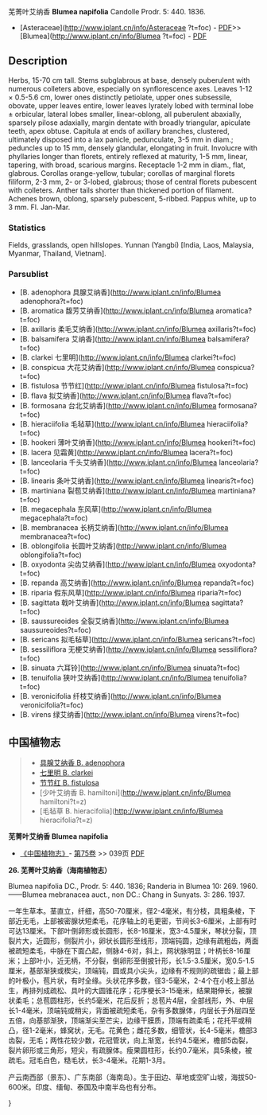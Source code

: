 芜菁叶艾纳香 **Blumea napifolia** Candolle Prodr. 5: 440. 1836.
* [Asteraceae](http://www.iplant.cn/info/Asteraceae ?t=foc) - [PDF](http://iplant.cn/foc/pdf/Asteraceae.pdf)>>[Blumea](http://www.iplant.cn/info/Blumea ?t=foc) - [PDF](http://www.iplant.cn/foc/pdf/Blumea.pdf)

## Description

Herbs, 15-70 cm tall. Stems subglabrous at base, densely puberulent with numerous colleters above, especially on synflorescence axes. Leaves 1-12 × 0.5-5.6 cm, lower ones distinctly petiolate, upper ones subsessile, obovate, upper leaves entire, lower leaves lyrately lobed with terminal lobe ± orbicular, lateral lobes smaller, linear-oblong, all puberulent abaxially, sparsely pilose adaxially, margin dentate with broadly triangular, apiculate teeth, apex obtuse. Capitula at ends of axillary branches, clustered, ultimately disposed into a lax panicle, pedunculate, 3-5 mm in diam.; peduncles up to 15 mm, densely glandular, elongating in fruit. Involucre with phyllaries longer than florets, entirely reflexed at maturity, 1-5 mm, linear, tapering, with broad, scarious margins. Receptacle 1-2 mm in diam., flat, glabrous. Corollas orange-yellow, tubular; corollas of marginal florets filiform, 2-3 mm, 2- or 3-lobed, glabrous; those of central florets pubescent with colleters. Anther tails shorter than thickened portion of filament. Achenes brown, oblong, sparsely pubescent, 5-ribbed. Pappus white, up to 3 mm. Fl. Jan-Mar.

### Statistics
Fields, grasslands, open hillslopes. Yunnan (Yangbi) [India, Laos, Malaysia, Myanmar, Thailand, Vietnam].

### Parsublist

* [B.  adenophora  具腺艾纳香](http://www.iplant.cn/info/Blumea adenophora?t=foc)
* [B.  aromatica  馥芳艾纳香](http://www.iplant.cn/info/Blumea aromatica?t=foc)
* [B.  axillaris  柔毛艾纳香](http://www.iplant.cn/info/Blumea axillaris?t=foc)
* [B.  balsamifera  艾纳香](http://www.iplant.cn/info/Blumea balsamifera?t=foc)
* [B.  clarkei  七里明](http://www.iplant.cn/info/Blumea clarkei?t=foc)
* [B.  conspicua  大花艾纳香](http://www.iplant.cn/info/Blumea conspicua?t=foc)
* [B.  fistulosa  节节红](http://www.iplant.cn/info/Blumea fistulosa?t=foc)
* [B.  flava  拟艾纳香](http://www.iplant.cn/info/Blumea flava?t=foc)
* [B.  formosana  台北艾纳香](http://www.iplant.cn/info/Blumea formosana?t=foc)
* [B.  hieraciifolia  毛毡草](http://www.iplant.cn/info/Blumea hieraciifolia?t=foc)
* [B.  hookeri  薄叶艾纳香](http://www.iplant.cn/info/Blumea hookeri?t=foc)
* [B.  lacera  见霜黄](http://www.iplant.cn/info/Blumea lacera?t=foc)
* [B.  lanceolaria  千头艾纳香](http://www.iplant.cn/info/Blumea lanceolaria?t=foc)
* [B.  linearis  条叶艾纳香](http://www.iplant.cn/info/Blumea linearis?t=foc)
* [B.  martiniana  裂苞艾纳香](http://www.iplant.cn/info/Blumea martiniana?t=foc)
* [B.  megacephala  东风草](http://www.iplant.cn/info/Blumea megacephala?t=foc)
* [B.  membranacea  长柄艾纳香](http://www.iplant.cn/info/Blumea membranacea?t=foc)
* [B.  oblongifolia  长圆叶艾纳香](http://www.iplant.cn/info/Blumea oblongifolia?t=foc)
* [B.  oxyodonta  尖齿艾纳香](http://www.iplant.cn/info/Blumea oxyodonta?t=foc)
* [B.  repanda  高艾纳香](http://www.iplant.cn/info/Blumea repanda?t=foc)
* [B.  riparia  假东风草](http://www.iplant.cn/info/Blumea riparia?t=foc)
* [B.  sagittata  戟叶艾纳香](http://www.iplant.cn/info/Blumea sagittata?t=foc)
* [B.  saussureoides  全裂艾纳香](http://www.iplant.cn/info/Blumea saussureoides?t=foc)
* [B.  sericans  拟毛毡草](http://www.iplant.cn/info/Blumea sericans?t=foc)
* [B.  sessiliflora  无梗艾纳香](http://www.iplant.cn/info/Blumea sessiliflora?t=foc)
* [B.  sinuata  六耳铃](http://www.iplant.cn/info/Blumea sinuata?t=foc)
* [B.  tenuifolia  狭叶艾纳香](http://www.iplant.cn/info/Blumea tenuifolia?t=foc)
* [B.  veronicifolia  纤枝艾纳香](http://www.iplant.cn/info/Blumea veronicifolia?t=foc)
* [B.  virens  绿艾纳香](http://www.iplant.cn/info/Blumea virens?t=foc)

## 中国植物志

> * [具腺艾纳香  B.  adenophora](Blumea-adenophora-具腺艾纳香.md)
> * [七里明  B.  clarkei](Blumea-clarkei-七里明.md)
> * [节节红  B.  fistulosa](Blumea-fistulosa-节节红.md)
> * [少叶艾纳香  B.  hamiltoni](http://www.iplant.cn/info/Blumea hamiltoni?t=z)
> * [毛毡草  B.  hieracifolia](http://www.iplant.cn/info/Blumea hieracifolia?t=z)

**芜菁叶艾纳香 Blumea napifolia**

* [《中国植物志》](http://www.iplant.cn/frps)- [第75卷](http://www.iplant.cn/frps/vol/75) >> 039页 [PDF](http://www.iplant.cn/frps/pdf/75/039.PDF)

**26. 芜菁叶艾纳香（海南植物志）**

Blumea napifolia DC., Prodr. 5: 440. 1836; Randeria in Blumea 10: 269. 1960. ——Blumea mebranacea auct., non DC.: Chang in Sunyats. 3: 286. 1937.

一年生草本。茎直立，纤细，高50-70厘米，径2-4毫米，有分枝，具粗条棱，下部近无毛，上部被密腺状短柔毛，花序轴上的毛更密，节间长3-6厘米，上部有时可达13厘米。下部叶倒卵形或长圆形，长8-16厘米，宽3-4.5厘米，琴状分裂，顶裂片大，近圆形，侧裂片小，卵状长圆形至线形，顶端钝圆，边缘有疏粗齿，两面被疏短柔毛，中脉在下面凸起，侧脉4-6对，斜上，网状脉明显；叶柄长8-16厘米；上部叶小，近无柄，不分裂，倒卵形至倒披针形，长1.5-3.5厘米，宽0.5-1.5厘米，基部渐狭或楔尖，顶端钝，圆或具小尖头，边缘有不规则的疏锯齿；最上部的叶极小，苞片状，有时全缘。头状花序多数，径3-5毫米，2-4个在小枝上部丛生，再排列成疏松、具叶的大圆锥花序；花序梗长3-15毫米，结果期伸长，被腺状柔毛；总苞圆柱形，长约5毫米，花后反折；总苞片4层，全部线形，外、中层长1-4毫米，顶端钝或稍尖，背面被疏短柔毛，杂有多数腺体，内层长于外层四至五倍，向基部渐狭，顶端渐尖至芒尖，边缘干膜质，顶端有疏柔毛；花托平或稍凸，径1-2毫米，蜂窝状，无毛。花黄色；雌花多数，细管状，长4-5毫米，檐部3齿裂，无毛；两性花较少数，花冠管状，向上渐宽，长约4.5毫米，檐部5齿裂，裂片卵形或三角形，短尖，有疏腺体。瘦果圆柱形，长约0.7毫米，具5条棱，被疏毛。冠毛白色，糙毛状，长3-4毫米。花期1-3月。

产云南西部（景东）、广东南部（海南岛）。生于田边、草地或空旷山坡，海拔50-600米。印度、缅甸、泰国及中南半岛也有分布。

}